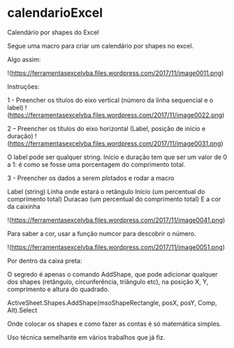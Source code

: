 # calendarioExcel
Calendário por shapes do Excel

Segue uma macro para criar um calendário por shapes no excel.
 
Algo assim:
 
!(https://ferramentasexcelvba.files.wordpress.com/2017/11/image0011.png)

Instruções:
 
1 - Preencher os títulos do eixo vertical
(número da linha sequencial e o label)
 !(https://ferramentasexcelvba.files.wordpress.com/2017/11/image0022.png)
 
 
2 – Preencher os títulos do eixo horizontal
(Label, posição de início e duração)
!(https://ferramentasexcelvba.files.wordpress.com/2017/11/image0031.png)
 
O label pode ser qualquer string.
Início e duração tem que ser um valor de 0 a 1: é como se fosse uma porcentagem do comprimento total.
 
 
 
 
 
3  - Preencher os dados a serem plotados  e rodar a macro
 
Label (string)
Linha onde estará o retângulo
Início (um percentual do comprimento total)
Duracao (um percentual do comprimento total)
E a cor da caixinha
 
!(https://ferramentasexcelvba.files.wordpress.com/2017/11/image0041.png) 
 
Para saber a cor, usar a função numcor para descobrir o número.
 
 !(https://ferramentasexcelvba.files.wordpress.com/2017/11/image0051.png)
 
Por dentro da caixa preta:
 
O segredo é apenas o comando AddShape, que pode adicionar qualquer dos shapes (retângulo, circunferência, triângulo etc), na posição X, Y, comprimento e altura do quadrado.
 
ActiveSheet.Shapes.AddShape(msoShapeRectangle, posX, posY, Comp, Alt).Select
 
Onde colocar os shapes e como fazer as contas é só matemática simples.
 
Uso técnica semelhante em vários trabalhos que já fiz.
 
 
